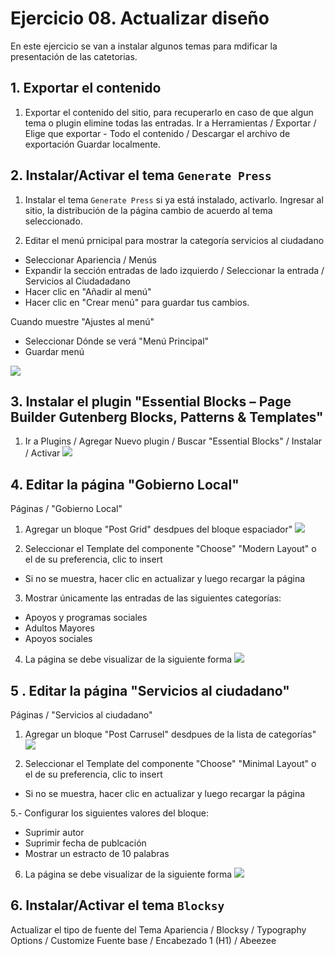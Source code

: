 # Ejercicio 08. Actualizar diseño
En este ejercicio se van a instalar algunos temas para mdificar la presentación de las catetorias.

## 1. Exportar el contenido
1. Exportar el contenido del sitio, para recuperarlo en caso de que algun tema o plugin elimine todas las entradas.
Ir a Herramientas / Exportar  / Elige que exportar - Todo el contenido  / Descargar el archivo de exportación
Guardar localmente.

## 2. Instalar/Activar el tema `Generate Press`
1. Instalar el tema `Generate Press` si ya está instalado, activarlo.
Ingresar al sitio, la distribución de la página cambio de acuerdo al tema seleccionado.

2.  Editar el menú prnicipal para mostrar la categoría servicios al ciudadano
- Seleccionar Apariencia / Menús
- Expandir la sección entradas de lado izquierdo / Seleccionar la entrada / Servicios al Ciudadadano
- Hacer clic en "Añadir al menú" 
- Hacer  clic en "Crear menú" para guardar tus cambios.

Cuando muestre "Ajustes al menú"
-  Seleccionar Dónde se verá "Menú Principal"
-  Guardar menú

![](https://i.imgur.com/2LBq4JC.jpeg)

## 3. Instalar el plugin "Essential Blocks – Page Builder Gutenberg Blocks, Patterns & Templates"
1. Ir a Plugins / Agregar Nuevo plugin / Buscar "Essential Blocks" / Instalar / Activar 
![](https://i.imgur.com/fvvlpzP.png)
## 4.  Editar la página "Gobierno Local"
Páginas /  "Gobierno Local"

1. Agregar un bloque "Post Grid" desdpues del bloque espaciador"
![](https://i.imgur.com/t8NcwVZ.png)

2. Seleccionar el Template del componente "Choose"  "Modern Layout" o el de su preferencia, clic to insert
- Si no se muestra, hacer clic en actualizar y luego recargar la página

3. Mostrar únicamente las entradas de las siguientes categorías:
- Apoyos y programas sociales
- Adultos Mayores
- Apoyos sociales

4. La página se debe visualizar de la siguiente forma
![](https://i.imgur.com/WsBWtYA.jpeg)

## 5 . Editar la página "Servicios al ciudadano"

Páginas /  "Servicios al ciudadano"


1. Agregar un bloque "Post Carrusel" desdpues de la lista de categorías"
![](https://i.imgur.com/AWT73yc.png)

4. Seleccionar el Template del componente "Choose"  "Minimal Layout" o el de su preferencia, clic to insert
- Si no se muestra, hacer clic en actualizar y luego recargar la página

5.- Configurar los siguientes valores del bloque:
- Suprimir autor
- Suprimir fecha de publcación
- Mostrar un estracto de 10 palabras


6. La página se debe visualizar de la siguiente forma
![](https://i.imgur.com/90yMUH0.jpeg)


## 6. Instalar/Activar el tema `Blocksy`
Actualizar el tipo de fuente del Tema
Apariencia / Blocksy / Typography Options / Customize
Fuente base / Encabezado 1 (H1) / Abeezee







<!--stackedit_data:
eyJoaXN0b3J5IjpbMTM3Mzc4ODI3NSw2MzYzODQwMjMsLTM0ND
AxNTgyNywxMTI2NDU3NjEsODk5NzM4NTA1LC0xMDY3MDYxNDEw
LC0xNjMyODkzMDE0XX0=
-->